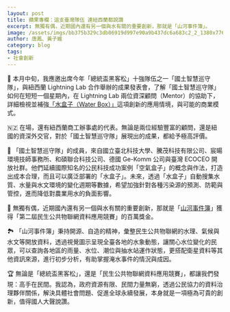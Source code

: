 ```yaml
---
layout: post
title: 蘋果專欄：這支臺灣隊伍 連紐西蘭都說讚
excerpt: 無獨有偶，近期國內還有另一個與水有關的重要創新，那就是「山河事件簿」。
image: /assets/imgs/bb375b329c3db06919d997e90a9b437dc6a683c2_2_1380x776.jpeg
author: 唐鳳、黃子維
category: blog
tags:
- 社會創新
---
```


🏡 本月中旬，我應邀出席今年「總統盃黑客松」十強隊伍之一「國土智慧巡守隊」，與紐西蘭 Lightning Lab 合作舉辦的成果發表會，了解「國土智慧巡守隊」如何在短短一個星期內，在 Lightning Lab 兩位資深顧問（Mentor）的協助下，詳細檢視並補強[「水盒子（Water Box）」](https://issuu.com/pdis.tw/docs/friday_wrap-up_presentation_-_water_box)這項創新的應用情境，與可能的商業模式。

🇳🇿 在場，還有紐西蘭商工辦事處的代表。無論是兩位經驗豐富的顧問，還是紐國的資深外交官，對於「國土智慧巡守隊」展現出的成果，都給予極高評價。

🌾 「國土智慧巡守隊」的成員，來自國立臺北科技大學、騰茂科技有限公司、宸暘環境技師事務所、和碩聯合科技公司、德國 Ge-Komm 公司與臺灣 ECOCEO 開放社群。他們延續國際知名的公民科技成功案例「空氣盒子」的概念與作法，打造出成本合理，而且可以廣泛部署的「水盒子」。未來，透過「水盒子」自動搜集水質、水量與水文環境的變化週期等數據，希望加強針對各種污染源的預測、防範與管控，進而降低對農業用水的負面影響。

💯 無獨有偶，近期國內還有另一個與水有關的重要創新，那就是「[山河事件簿](https://riverlog.lass-net.org/)」獲得「第二屆民生公共物聯網資料應用競賽」的百萬獎金。

🏞️ 「山河事件簿」秉持開源、自造的精神，彙整民生公共物聯網的水理、氣候與水文等開放資料，透過視覺圖示呈現全臺各地的水象動態，讓關心水位變化的民眾，可以查詢各地區的雨量、水位、潮位與抽水站運作狀態，更搭配衛星資料等其他資訊來源，進行初步分析，有助掌握淹水事件的情況與成因。

🏆 無論是「總統盃黑客松」，還是「民生公共物聯網資料應用競賽」，都讓我們發現：高手在民間。我認為，政府資源有限、民間力量無窮，透過公民協力的資料治理夥伴關係，解決具體社會問題、促進全球永續發展，本身就是一項極為可貴的創新，值得國人大聲說讚。
